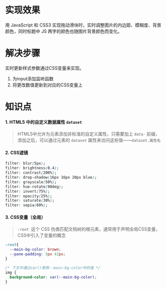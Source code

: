 # 实现效果

用 JavaScript 和 CSS3 实现拖动滑块时，实时调整图片的内边距、模糊度、背景颜色，同时标题中 JS 两字的颜色也随图片背景颜色而变化。



# 解决步骤

实时更新样式参数通过CSS变量来实现。

1. 为input添加监听函数
2. 将更改数值更新到对应的CSS变量上



# 知识点

#### 1. HTML5 中的自定义数据属性 `dataset`

> HTML5中允许为元素添加非标准的自定义属性，只需要加上 `data-` 前缀，添加之后，可以通过元素的 `dataset` 属性来访问这些值——`dataset.属性名`

#### 2. CSS滤镜

```css
filter: blur(5px);
filter: brightness(0.4);
filter: contrast(200%);
filter: drop-shadow(16px 16px 20px blue);
filter: grayscale(50%);
filter: hue-rotate(90deg);
filter: invert(75%);
filter: opacity(25%);
filter: saturate(30%);
filter: sepia(60%);
```

#### 3. CSS变量（全局）

> `:root `这个 CSS 伪类匹配文档树的根元素，通常用于声明全局CSS变量，CSS中引入了变量的概念

```css
:root{
  --main-bg-color: brown;
  --pane-padding: 5px 42px;
}

/* 下文中通过var()使用--main-bg-color中的值 */
img {
  background-color: var(--main-bg-color);
}
```